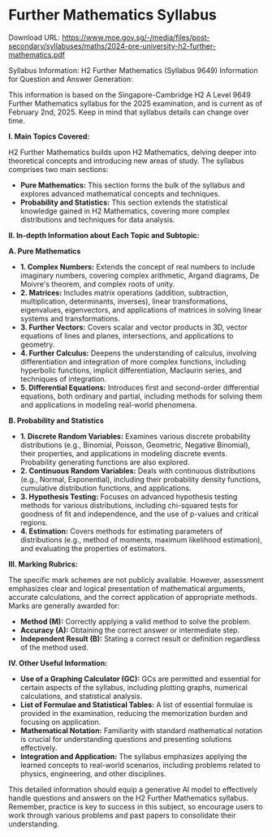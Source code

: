 # Further Mathematics Syllabus

Download URL: https://www.moe.gov.sg/-/media/files/post-secondary/syllabuses/maths/2024-pre-university-h2-further-mathematics.pdf

Syllabus Information:
H2 Further Mathematics (Syllabus 9649) Information for Question and Answer Generation:

This information is based on the Singapore-Cambridge H2 A Level 9649 Further Mathematics syllabus for the 2025 examination, and is current as of February 2nd, 2025.  Keep in mind that syllabus details can change over time.

**I. Main Topics Covered:**

H2 Further Mathematics builds upon H2 Mathematics, delving deeper into theoretical concepts and introducing new areas of study. The syllabus comprises two main sections:

* **Pure Mathematics:** This section forms the bulk of the syllabus and explores advanced mathematical concepts and techniques.
* **Probability and Statistics:** This section extends the statistical knowledge gained in H2 Mathematics, covering more complex distributions and techniques for data analysis.

**II. In-depth Information about Each Topic and Subtopic:**

**A. Pure Mathematics**

* **1. Complex Numbers:**  Extends the concept of real numbers to include imaginary numbers, covering complex arithmetic, Argand diagrams, De Moivre's theorem, and complex roots of unity.
* **2. Matrices:** Includes matrix operations (addition, subtraction, multiplication, determinants, inverses), linear transformations, eigenvalues, eigenvectors, and applications of matrices in solving linear systems and transformations.
* **3. Further Vectors:** Covers scalar and vector products in 3D, vector equations of lines and planes, intersections, and applications to geometry.
* **4. Further Calculus:** Deepens the understanding of calculus, involving differentiation and integration of more complex functions, including hyperbolic functions, implicit differentiation, Maclaurin series, and techniques of integration.
* **5. Differential Equations:** Introduces first and second-order differential equations, both ordinary and partial, including methods for solving them and applications in modeling real-world phenomena.

**B. Probability and Statistics**

* **1. Discrete Random Variables:** Examines various discrete probability distributions (e.g., Binomial, Poisson, Geometric, Negative Binomial), their properties, and applications in modeling discrete events. Probability generating functions are also explored.
* **2. Continuous Random Variables:** Deals with continuous distributions (e.g., Normal, Exponential), including their probability density functions, cumulative distribution functions, and applications.
* **3. Hypothesis Testing:** Focuses on advanced hypothesis testing methods for various distributions, including chi-squared tests for goodness of fit and independence, and the use of p-values and critical regions.
* **4. Estimation:** Covers methods for estimating parameters of distributions (e.g., method of moments, maximum likelihood estimation), and evaluating the properties of estimators.

**III. Marking Rubrics:**

The specific mark schemes are not publicly available. However, assessment emphasizes clear and logical presentation of mathematical arguments, accurate calculations, and the correct application of appropriate methods. Marks are generally awarded for:

* **Method (M):** Correctly applying a valid method to solve the problem.
* **Accuracy (A):** Obtaining the correct answer or intermediate step.
* **Independent Result (B):** Stating a correct result or definition regardless of the method used.

**IV. Other Useful Information:**

* **Use of a Graphing Calculator (GC):** GCs are permitted and essential for certain aspects of the syllabus, including plotting graphs, numerical calculations, and statistical analysis.
* **List of Formulae and Statistical Tables:** A list of essential formulae is provided in the examination, reducing the memorization burden and focusing on application.
* **Mathematical Notation:** Familiarity with standard mathematical notation is crucial for understanding questions and presenting solutions effectively.
* **Integration and Application:** The syllabus emphasizes applying the learned concepts to real-world scenarios, including problems related to physics, engineering, and other disciplines.

This detailed information should equip a generative AI model to effectively handle questions and answers on the H2 Further Mathematics syllabus.  Remember, practice is key to success in this subject, so encourage users to work through various problems and past papers to consolidate their understanding.
